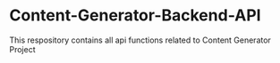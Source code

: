# Content-Generator-Backend-API
This respository contains all api functions related to Content Generator Project
